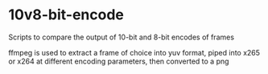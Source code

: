 # 10v8-bit-encode
Scripts to compare the output of 10-bit and 8-bit encodes of frames

ffmpeg is used to extract a frame of choice into yuv format, piped into x265 or x264 at different encoding parameters, then converted to a png
